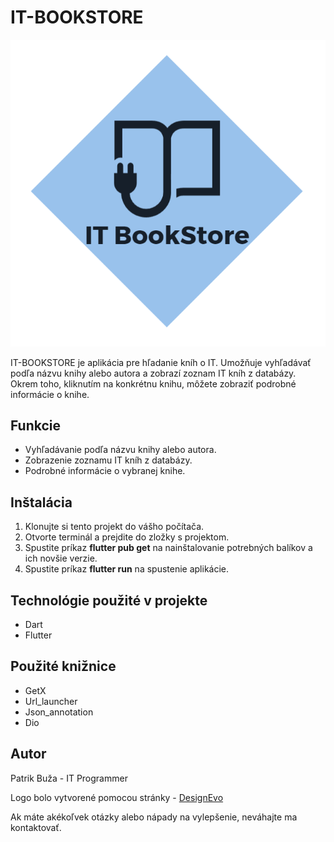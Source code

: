 # IT-BOOKSTORE
![Alt logo](images/logo_storebook.png "Logo IT-BookStore")

IT-BOOKSTORE je aplikácia pre hľadanie kníh o IT. Umožňuje vyhľadávať podľa názvu knihy alebo autora a zobrazí zoznam IT kníh z databázy. Okrem toho, kliknutím na konkrétnu knihu, môžete zobraziť podrobné informácie o knihe.

## Funkcie
- Vyhľadávanie podľa názvu knihy alebo autora.
- Zobrazenie zoznamu IT kníh z databázy.
- Podrobné informácie o vybranej knihe.

## Inštalácia
1. Klonujte si tento projekt do vášho počítača.
2. Otvorte terminál a prejdite do zložky s projektom.
3. Spustite príkaz **flutter pub get** na nainštalovanie potrebných balíkov a ich novšie verzie.
4. Spustite príkaz **flutter run** na spustenie aplikácie.

## Technológie použité v projekte
- Dart
- Flutter

## Použité knižnice
- GetX
- Url_launcher
- Json_annotation
- Dio

## Autor
Patrik Buža - IT Programmer

Logo bolo vytvorené pomocou stránky - [DesignEvo](https://www.designevo.com/)

Ak máte akékoľvek otázky alebo nápady na vylepšenie, neváhajte ma kontaktovať.